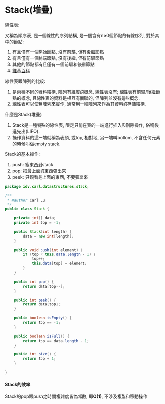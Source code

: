 # Stack\(堆疊\)

線性表:

又稱為順序表, 是一個線性的序列結構, 是一個含有n≥0個節點的有線序列, 對於其中的節點:

1. 有且僅有一個開始節點, 沒有前驅, 但有後繼節點
2. 有且僅有一個終端節點, 沒有後繼, 但有前驅節點
3. 其他的節點都有且僅有一個前驅和後繼節點
4. [維基百科](https://zh.wikipedia.org/wiki/%E7%BA%BF%E6%80%A7%E8%A1%A8)

線性表跟陣列的比較:

1. 是兩種不同的資料結構, 陣列有維度的概念, 線性表沒有; 線性表有前驅/後繼節點的概念, 且線性表的資料是相互有關聯的, 但陣列並沒有這些概念.
2. 線性表可以使用陣列來實作, 通常用一維陣列來作為其資料的存儲結構.

什麼是Stack\(堆疊\):

1. Stack是一種特殊的線性表, 限定只能在表的一端進行插入和刪除操作, 俗稱後進先出\(LIFO\).
2. 操作資料的這一端就稱為表頭, 或top, 相對地, 另一端叫bottom, 不含任何元素的時候叫做empty stack.

Stack的基本操作:

1. push: 塞東西到stack
2. pop: 把最上面的東西彈出來
3. peek: 只觀看最上面的東西, 不要彈出來

```java
package idv.carl.datastructures.stack;

/**
 * @author Carl Lu
 */
public class Stack {

    private int[] data;
    private int top = -1;

    public Stack(int length) {
        data = new int[length];
    }

    public void push(int element) {
        if (top < this.data.length - 1) {
            top++;
            this.data[top] = element;
        }
    }

    public int pop() {
        return data[top--];
    }

    public int peek() {
        return data[top];
    }

    public boolean isEmpty() {
        return top == -1;
    }

    public boolean isFull() {
        return top == data.length - 1;
    }

    public int size() {
        return top + 1;
    }

}
```

#### Stack的效率

Stack的pop跟push之時間複雜度皆為常數, 即**O\(1\)**, 不涉及複製和移動操作



